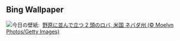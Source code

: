 ## Bing Wallpaper
![](https://www.bing.com/th?id=OHR.RhyoliteDonkeys_JA-JP9115996276_UHD.jpg&w=1000)今日の壁紙: &nbsp;[野原に並んで立つ 2 頭のロバ, 米国 ネバダ州 (© Moelyn Photos/Getty Images)](https://www.bing.com/th?id=OHR.RhyoliteDonkeys_JA-JP9115996276_UHD.jpg)
<br><br/>
